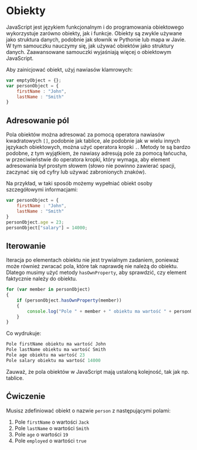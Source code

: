 # Obiekty

JavaScript jest językiem funkcjonalnym i do programowania obiektowego wykorzystuje zarówno obiekty, jak i funkcje. Obiekty są zwykle używane jako struktura danych, podobnie jak słownik w Pythonie lub mapa w Javie. W tym samouczku nauczymy się, jak używać obiektów jako struktury danych. Zaawansowane samouczki wyjaśniają więcej o obiektowym JavaScript.

Aby zainicjować obiekt, użyj nawiasów klamrowych:

```js
var emptyObject = {};
var personObject = {
    firstName : "John",
    lastName : "Smith"
}
```

## Adresowanie pól

Pola obiektów można adresować za pomocą operatora nawiasów kwadratowych `[]`, podobnie jak tablice, ale podobnie jak w wielu innych językach obiektowych, można użyć operatora kropki `.`. Metody te są bardzo podobne, z tym wyjątkiem, że nawiasy adresują pole za pomocą łańcucha, w przeciwieństwie do operatora kropki, który wymaga, aby element adresowania był prostym słowem (słowo nie powinno zawierać spacji, zaczynać się od cyfry lub używać zabronionych znaków).

Na przykład, w taki sposób możemy wypełniać obiekt osoby szczegółowymi informacjami:

```js
var personObject = {
    firstName : "John",
    lastName : "Smith"
}
personObject.age = 23;
personObject["salary"] = 14000;
```

## Iterowanie

Iteracja po elementach obiektu nie jest trywialnym zadaniem, ponieważ może również zwracać pola, które tak naprawdę nie należą do obiektu. Dlatego musimy użyć metody `hasOwnProperty`, aby sprawdzić, czy element faktycznie należy do obiektu.

```js
for (var member in personObject)
{
    if (personObject.hasOwnProperty(member))
    {
        console.log("Pole " + member + " obiektu ma wartość " + personObject[member])
    }
}
```

Co wydrukuje:

```js
Pole firstName obiektu ma wartość John
Pole lastName obiektu ma wartość Smith
Pole age obiektu ma wartość 23
Pole salary obiektu ma wartość 14000
```

Zauważ, że pola obiektów w JavaScript mają ustaloną kolejność, tak jak np. tablice.

## Ćwiczenie

Musisz zdefiniować obiekt o nazwie `person` z następującymi polami:

1. Pole `firstName` o wartości `Jack`
2. Pole `lastName` o wartości `Smith`
3. Pole `age` o wartości `19`
4. Pole `employed` o wartości `true`